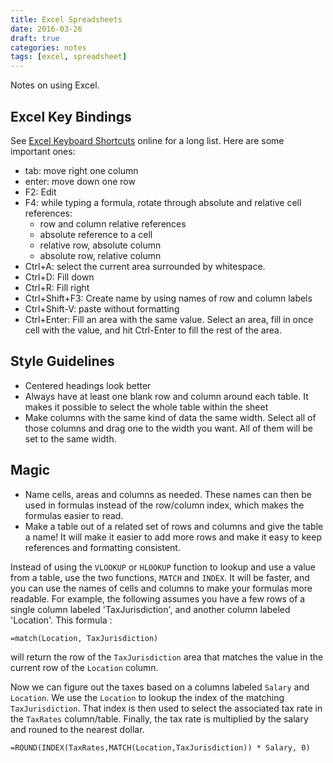 ```yaml
---
title: Excel Spreadsheets
date: 2016-03-26
draft: true
categories: notes
tags: [excel, spreadsheet]
---
```


Notes on using Excel.
<!--more-->

## Excel Key Bindings
See [Excel Keyboard Shortcuts](http://www.asap-utilities.com/excel-tips-shortcuts.php) online for a long list. Here are some important ones:

- tab: move right one column
- enter: move down one row
- F2: Edit
- F4: while typing a formula, rotate through absolute and relative cell references:
    - row and column relative references
    - absolute reference to a cell
    - relative row, absolute column
    - absolute row, relative column
- Ctrl+A: select the current area surrounded by whitespace.
- Ctrl+D: Fill down
- Ctrl+R: Fill right
- Ctrl+Shift+F3: Create name by using names of row and column labels
- Ctrl+Shift-V: paste without formatting
- Ctrl+Enter: Fill an area with the same value. Select an area, fill in once cell with the value, and hit Ctrl-Enter to fill the rest of the area.

## Style Guidelines
- Centered headings look better
- Always have at least one blank row and column around each table. It makes it possible to select the whole table within the sheet
- Make columns with the same kind of data the same width. Select all of those columns and drag one to the width you want. All of them will be set to the same width.

## Magic
- Name cells, areas and columns as needed. These names can then be used in formulas instead of the row/column index, which makes the formulas easier to read.
- Make a table out of a related set of rows and columns and give the table a name! It will make it easier to add more rows and make it easy to keep references and formatting consistent.

Instead of using the `VLOOKUP` or `HLOOKUP` function to lookup and use a value from a table, use the two functions, `MATCH` and `INDEX`. It will be faster, and you can use the names of cells and columns to make your formulas more readable. For example, the following assumes you have a few rows of a single column labeled 'TaxJurisdiction', and another column labeled 'Location'. This formula :

```
=match(Location, TaxJurisdiction)
```

will return the row of the `TaxJurisdiction` area that matches the value in the current row of the `Location` column.

Now we can figure out the taxes based on a columns labeled `Salary` and `Location`. We use the `Location` to lookup the index of the matching `TaxJurisdiction`. That index is then used to select the associated tax rate in the `TaxRates` column/table. Finally, the tax rate is multiplied by the salary and rouned to the nearest dollar.

```
=ROUND(INDEX(TaxRates,MATCH(Location,TaxJurisdiction)) * Salary, 0)
```
